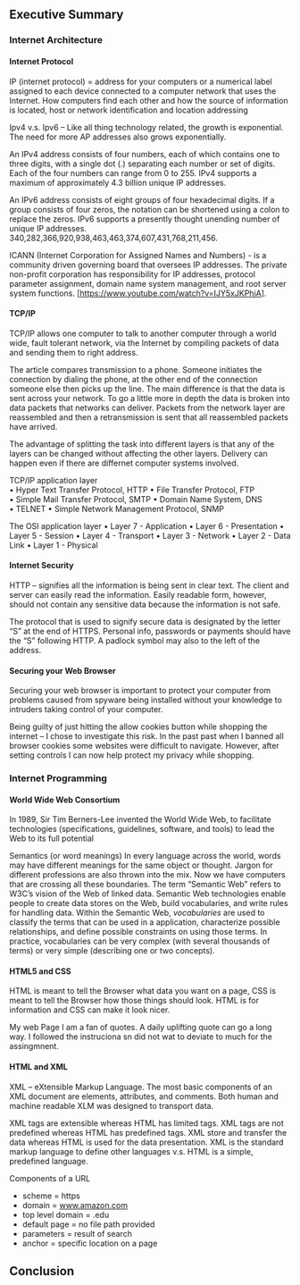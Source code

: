 ## Executive Summary

### Internet Architecture
#### Internet Protocol

IP (internet protocol) = address for your computers or a numerical label assigned to each device connected to a computer network that uses the Internet.  How computers find each other and how the source of information is located, host or network identification and location addressing

Ipv4 v.s. Ipv6 – Like all thing technology related, the growth is exponential.  The need for more AP addresses also grows exponentially.

An IPv4 address consists of four numbers, each of which contains one to three digits, with a single dot (.) separating each number or set of digits. Each of the four numbers can range from 0 to 255. IPv4 supports a maximum of approximately 4.3 billion unique IP addresses. 

An IPv6 address consists of eight groups of four hexadecimal digits. If a group consists of four zeros, the notation can be shortened using a colon to replace the zeros. IPv6 supports a presently thought unending number of unique IP addresses. 340,282,366,920,938,463,463,374,607,431,768,211,456.

ICANN (Internet Corporation for Assigned Names and Numbers) - is a community driven governing board that oversees IP addresses. The private non-profit corporation has responsibility for IP addresses, protocol parameter assignment, domain name system management, and root server system functions. [https://www.youtube.com/watch?v=IJY5xJKPhjA].

#### TCP/IP

TCP/IP allows one computer to talk to another computer through a world wide, fault tolerant network, via the Internet by compiling packets of data and sending them to right address.

The article compares transmission to a phone.  Someone initiates the connection by dialing the phone, at the other end of the connection someone else then picks up the line. The main difference is that the data is sent across your network. To go a little more in depth the data is broken into data packets that networks can deliver.  Packets from the network layer are reassembled and then a retransmission is sent that all reassembled packets have arrived.

The advantage of splitting the task into different layers is that any of the layers can be changed without affecting the other layers. Delivery can happen even if there are differnet computer systems involved.

TCP/IP application layer  
•	Hyper Text Transfer Protocol, HTTP 
•	File Transfer Protocol, FTP  
•	Simple Mail Transfer Protocol, SMTP 
•	Domain Name System, DNS  
•	TELNET 
•	Simple Network Management Protocol, SNMP   

The OSI application layer 
•	Layer 7 - Application
•	Layer 6 - Presentation
•	Layer 5 - Session
•	Layer 4 - Transport
•	Layer 3 - Network
•	Layer 2 - Data Link
•	Layer 1 - Physical

#### Internet Security

HTTP – signifies all the information is being sent in clear text.  The client and server can easily read the information. Easily readable form, however, should not contain any sensitive data because the information is not safe.

The protocol that is used to signify secure data is designated by the letter “S” at the end of HTTPS.  Personal info, passwords or payments should have the “S” following HTTP.  A padlock symbol may also to the left of the address.

#### Securing your Web Browser

Securing your web browser is important to protect your computer from  problems caused from spyware being installed without your knowledge to intruders taking control of your computer.  

Being guilty of just hitting the allow cookies button while shopping the internet – I chose to investigate this risk. In the past past when I banned all browser cookies some websites were difficult to navigate. However, after setting controls I can now help protect my privacy while shopping.

### Internet Programming
#### World Wide Web Consortium

 In 1989, Sir Tim Berners-Lee invented the World Wide Web, to facilitate technologies (specifications, guidelines, software, and tools) to lead the Web to its full potential

Semantics (or word meanings) In every language across the world, words may have different meanings for the same object or thought. Jargon for different professions are also thrown into the mix.  Now we have computers that are crossing all these boundaries. The term “Semantic Web” refers to W3C’s vision of the Web of linked data. Semantic Web technologies enable people to create data stores on the Web, build vocabularies, and write rules for handling data.
Within the Semantic Web, _vocabularies_ are used to classify the terms that can be used in a application, characterize possible relationships, and define possible constraints on using those terms. In practice, vocabularies can be very complex (with several thousands of terms) or very simple (describing one or two concepts).

#### HTML5 and CSS
 HTML is meant to tell the Browser what data you want on a page, CSS is meant to tell the Browser how those things should look. HTML is for information and CSS can make it look nicer.
 
 My web Page I am a fan of quotes.  A daily uplifting quote can go a long way. I followed the instruciona sn did not wat to deviate to much for the assingmnent. 

#### HTML and XML
XML – eXtensible Markup Language. The most basic components of an XML document are elements, attributes, and comments. Both human and machine readable XLM was designed to transport data.

XML tags are extensible whereas HTML has limited tags.
XML tags are not predefined whereas HTML has predefined tags.
XML store and transfer the data whereas HTML is used for the data presentation. 
XML is the standard markup language to define other languages v.s. HTML is a simple, predefined language. 

Components of a URL

* scheme = https
* domain = www.amazon.com
* top level domain = .edu
* default page = no file path provided
* parameters = result of search
* anchor =  specific location on a page




## Conclusion
